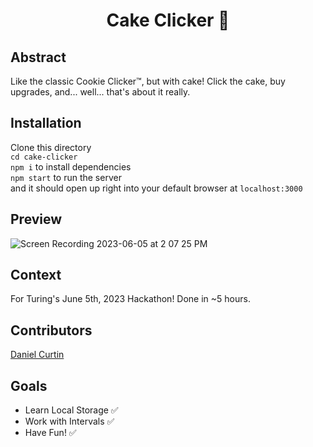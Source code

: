 <h1 align="center">Cake Clicker 🎂</h1>

## Abstract
Like the classic Cookie Clicker™️, but with cake! Click the cake, buy upgrades, and... well... that's about it really.

## Installation
Clone this directory<br>
`cd cake-clicker`<br>
`npm i` to install dependencies<br>
`npm start` to run the server<br>
and it should open up right into your default browser at `localhost:3000`

## Preview
![Screen Recording 2023-06-05 at 2 07 25 PM](https://github.com/danielcurtin/cake-clicker/assets/114776048/50a0003e-d674-4b5c-9996-523fddcd93d2)

## Context
For Turing's June 5th, 2023 Hackathon! Done in ~5 hours.

## Contributors
[Daniel Curtin](https://www.github.com/danielcurtin)

## Goals
- Learn Local Storage ✅
- Work with Intervals ✅
- Have Fun! ✅
